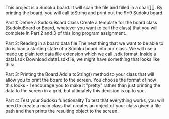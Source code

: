 This project is a Sudoku board. It will scan the file and filled in a char[][]. By printing the board, you will call toString and print out the 9*9 Sudoku board.

Part 1: Define a SudokuBoard Class
Create a template for the board class (SudokuBoard or Board, whatever you want to call the class) that you will complete in Part 2 and 3 of this long program assignment.

Part 2: Reading in a board data file
The next thing that we want to be able to do is load a starting state of a Sudoku board into our class. We will use a made up plain text data file extension which we call .sdk format. Inside a data1.sdk Download data1.sdkfile, we might have something that looks like this:

Part 3: Printing the Board
Add a toString() method to your class that will allow you to print the board to the screen. You choose the format of how this looks - I encourage you to make it "pretty" rather than just printing the data to the screen in a grid, but ultimately this decision is up to you.

Part 4: Test your Sudoku functionality
To test that everything works, you will need to create a main class that creates an object of your class given a file path and then prints the resulting object to the screen.
